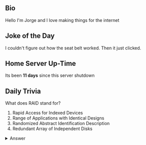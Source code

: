 ## Bio

Hello I'm Jorge and I love making things for the internet

## Joke of the Day

I couldn't figure out how the seat belt worked. Then it just clicked.

## Home Server Up-Time

Its been **11 days** since this server shutdown


## Daily Trivia

What does RAID stand for?
 1. Rapid Access for Indexed Devices
 2. Range of Applications with Identical Designs
 3. Randomized Abstract Identification Description
 4. Redundant Array of Independent Disks

<details>
  <summary>Answer</summary>
  Redundant Array of Independent Disks
</details>
